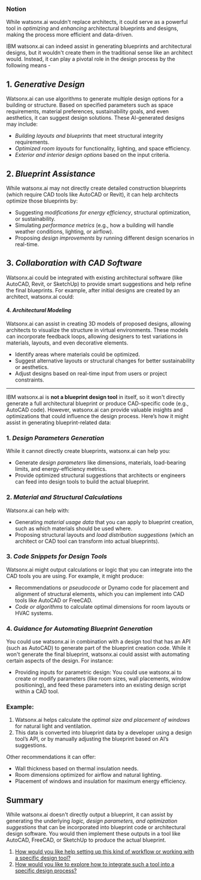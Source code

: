 ### Notion 
While watsonx.ai wouldn't replace architects, it could serve as a powerful tool in *optimizing* and *enhancing* architectural blueprints and designs, making the process more efficient and data-driven.

IBM watsonx.ai can indeed assist in generating blueprints and architectural designs, but it wouldn't create them in the traditional sense like an architect would. Instead, it can play a pivotal role in the design process by the following means - 

## 1. *Generative Design*  
Watsonx.ai can use algorithms to generate multiple design options for a building or structure. Based on specified parameters such as space requirements, material preferences, sustainability goals, and even aesthetics, it can suggest design solutions. These AI-generated designs may include:
- *Building layouts and blueprints* that meet structural integrity requirements.
- *Optimized room layouts* for functionality, lighting, and space efficiency.
- *Exterior and interior design options* based on the input criteria.

## 2. *Blueprint Assistance*  
While watsonx.ai may not directly create detailed construction blueprints (which require CAD tools like AutoCAD or Revit), it can help architects optimize those blueprints by:
- Suggesting *modifications for energy efficiency*, structural optimization, or sustainability.
- Simulating *performance metrics* (e.g., how a building will handle weather conditions, lighting, or airflow).
- Proposing *design improvements* by running different design scenarios in real-time.

## 3. *Collaboration with CAD Software*  
Watsonx.ai could be integrated with existing architectural software (like AutoCAD, Revit, or SketchUp) to provide smart suggestions and help refine the final blueprints. For example, after initial designs are created by an architect, watsonx.ai could:
#### 4. *Architectural Modeling*  
Watsonx.ai can assist in creating 3D models of proposed designs, allowing architects to visualize the structure in virtual environments. These models can incorporate feedback loops, allowing designers to test variations in materials, layouts, and even decorative elements.

- Identify areas where materials could be optimized.
- Suggest alternative layouts or structural changes for better sustainability or aesthetics.
- Adjust designs based on real-time input from users or project constraints.

__________________________

IBM watsonx.ai is **not a blueprint design tool** in itself, so it won't directly generate a full architectural blueprint or produce CAD-specific code (e.g., AutoCAD code). However, watsonx.ai can provide valuable insights and optimizations that could influence the design process. Here’s how it might assist in generating blueprint-related data:

### 1. *Design Parameters Generation*
While it cannot directly create blueprints, watsonx.ai can help you:
- Generate *design parameters* like dimensions, materials, load-bearing limits, and energy-efficiency metrics.
- Provide optimized structural suggestions that architects or engineers can feed into design tools to build the actual blueprint.

### 2. *Material and Structural Calculations*
Watsonx.ai can help with:
- Generating *material usage data* that you can apply to blueprint creation, such as which materials should be used where.
- Proposing structural layouts and *load distribution suggestions* (which an architect or CAD tool can transform into actual blueprints).

### 3. *Code Snippets for Design Tools*
Watsonx.ai might output calculations or logic that you can integrate into the CAD tools you are using. For example, it might produce:
- Recommendations or *pseudocode* or Dynamo code for placement and alignment of structural elements, which you can implement into CAD tools like AutoCAD or FreeCAD.
- *Code or algorithms* to calculate optimal dimensions for room layouts or HVAC systems.

### 4. *Guidance for Automating Blueprint Generation*
You could use watsonx.ai in combination with a design tool that has an API (such as AutoCAD) to generate part of the blueprint creation code. While it won't generate the final blueprint, watsonx.ai could assist with automating certain aspects of the design. For instance:
- Providing inputs for parametric design: You could use watsonx.ai to create or modify parameters (like room sizes, wall placements, window positioning), and feed these parameters into an existing design script within a CAD tool.

### Example:
1. Watsonx.ai helps calculate the *optimal size and placement of windows* for natural light and ventilation.
2. This data is converted into blueprint data by a developer using a design tool’s API, or by manually adjusting the blueprint based on AI’s suggestions.

Other recommendations it can offer:
  - Wall thickness based on thermal insulation needs.
  - Room dimensions optimized for airflow and natural lighting.
  - Placement of windows and insulation for maximum energy efficiency.

## Summary
While watsonx.ai doesn't directly output a blueprint, it can assist by generating the underlying *logic, design parameters, and optimization suggestions* that can be incorporated into blueprint code or architectural design software. You would then implement these outputs in a tool like AutoCAD, FreeCAD, or SketchUp to produce the actual blueprint.

1. [How would you like help setting up this kind of workflow or working with a specific design tool?](#)
2. [How would you like to explore how to integrate such a tool into a specific design process?](#)